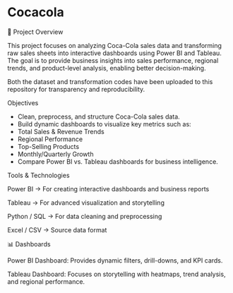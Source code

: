 # Cocacola
📌 Project Overview

This project focuses on analyzing Coca-Cola sales data and transforming raw sales sheets into interactive dashboards using Power BI and Tableau. The goal is to provide business insights into sales performance, regional trends, and product-level analysis, enabling better decision-making.

Both the dataset and transformation codes have been uploaded to this repository for transparency and reproducibility.

Objectives

- Clean, preprocess, and structure Coca-Cola sales data.
- Build dynamic dashboards to visualize key metrics such as:
- Total Sales & Revenue Trends
- Regional Performance
- Top-Selling Products
- Monthly/Quarterly Growth
- Compare Power BI vs. Tableau dashboards for business intelligence.

Tools & Technologies

Power BI → For creating interactive dashboards and business reports

Tableau → For advanced visualization and storytelling

Python / SQL → For data cleaning and preprocessing

Excel / CSV → Source data format

📊 Dashboards

Power BI Dashboard: Provides dynamic filters, drill-downs, and KPI cards.

Tableau Dashboard: Focuses on storytelling with heatmaps, trend analysis, and regional performance.
